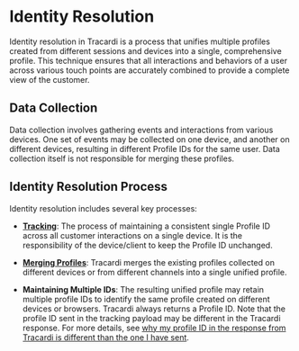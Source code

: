 # Identity Resolution

Identity resolution in Tracardi is a process that unifies multiple profiles created from different sessions and devices
into a single, comprehensive profile. This technique ensures that all interactions and behaviors of a user across
various touch points are accurately combined to provide a complete view of the customer.

## Data Collection

Data collection involves gathering events and interactions from various devices. One set of events may be collected on
one device, and another on different devices, resulting in different Profile IDs for the same user. Data collection
itself is not responsible for merging these profiles.

## Identity Resolution Process

Identity resolution includes several key processes:

- **[Tracking](tracking.md)**: The process of maintaining a consistent single Profile ID across all customer
  interactions on a single
  device. It is the responsibility of the device/client to keep the Profile ID unchanged.

- **[Merging Profiles](merging.md)**: Tracardi merges the existing profiles collected on different devices or from
  different channels into a single unified profile.

- **Maintaining Multiple IDs**: The resulting unified profile may retain multiple profile IDs to identify the same
  profile created on different devices or browsers. Tracardi always returns a Profile ID. Note that the profile ID sent
  in the tracking payload may be different in the Tracardi response. For more details,
  see [why my profile ID in the response from Tracardi is different than the one I have sent](merging.md#why-my-profile-id-in-the-response-from-tracardi-is-different-then-the-one-i-have-sent).